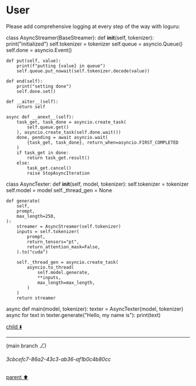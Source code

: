 # User

Please add comprehensive logging at every step of the way with loguru:


class AsyncStreamer(BaseStreamer):
    def __init__(self, tokenizer):
        print("initialized")
        self.tokenizer = tokenizer
        self.queue = asyncio.Queue()
        self.done = asyncio.Event()

    def put(self, value):
        print(f"putting {value} in queue")
        self.queue.put_nowait(self.tokenizer.decode(value))

    def end(self):
        print("setting done")
        self.done.set()

    def __aiter__(self):
        return self

    async def __anext__(self):
        task_get, task_done = asyncio.create_task(
            self.queue.get()
        ), asyncio.create_task(self.done.wait())
        done, pending = await asyncio.wait(
            {task_get, task_done}, return_when=asyncio.FIRST_COMPLETED
        )
        if task_get in done:
            return task_get.result()
        else:
            task_get.cancel()
            raise StopAsyncIteration


class AsyncTexter:
    def __init__(self, model, tokenizer):
        self.tokenizer = tokenizer
        self.model = model
        self._thread_gen = None

    def generate(
        self,
        prompt,
        max_length=250,
    ):
        streamer = AsyncStreamer(self.tokenizer)
        inputs = self.tokenizer(
            prompt,
            return_tensors="pt",
            return_attention_mask=False,
        ).to("cuda")
        
        self._thread_gen = asyncio.create_task(
            asyncio.to_thread(
                self.model.generate,
                **inputs,
                max_length=max_length,
            )
        )
        return streamer


async def main(model, tokenizer):
    texter = AsyncTexter(model, tokenizer)
    async for text in texter.generate("Hello, my name is"):
        print(text)


[child ⬇️](#3cbcefc7-86a2-43c3-ab36-af1b0c4b80cc)

---

(main branch ⎇)
###### 3cbcefc7-86a2-43c3-ab36-af1b0c4b80cc
[parent ⬆️](#aaa2cf6b-49d5-489c-827b-3b1cdfb42d70)
